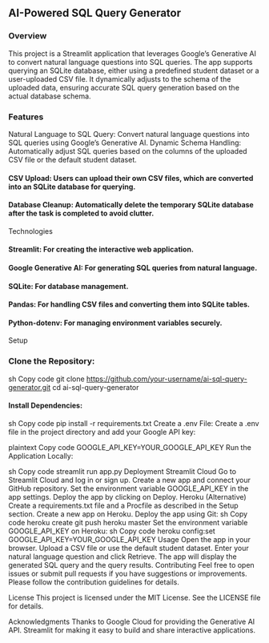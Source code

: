 ## AI-Powered SQL Query Generator
### Overview
This project is a Streamlit application that leverages Google’s Generative AI to convert natural language questions into SQL queries. The app supports querying an SQLite database, either using a predefined student dataset or a user-uploaded CSV file. It dynamically adjusts to the schema of the uploaded data, ensuring accurate SQL query generation based on the actual database schema.

### Features
Natural Language to SQL Query: Convert natural language questions into SQL queries using Google’s Generative AI.
Dynamic Schema Handling: Automatically adjust SQL queries based on the columns of the uploaded CSV file or the default student dataset.
#### CSV Upload: Users can upload their own CSV files, which are converted into an SQLite database for querying.
#### Database Cleanup: Automatically delete the temporary SQLite database after the task is completed to avoid clutter.
Technologies
#### Streamlit: For creating the interactive web application.
#### Google Generative AI: For generating SQL queries from natural language.
#### SQLite: For database management.
#### Pandas: For handling CSV files and converting them into SQLite tables.
#### Python-dotenv: For managing environment variables securely.
Setup
### Clone the Repository:

sh
Copy code
git clone https://github.com/your-username/ai-sql-query-generator.git
cd ai-sql-query-generator
#### Install Dependencies:

sh
Copy code
pip install -r requirements.txt
Create a .env File:
Create a .env file in the project directory and add your Google API key:

plaintext
Copy code
GOOGLE_API_KEY=YOUR_GOOGLE_API_KEY
Run the Application Locally:

sh
Copy code
streamlit run app.py
Deployment
Streamlit Cloud
Go to Streamlit Cloud and log in or sign up.
Create a new app and connect your GitHub repository.
Set the environment variable GOOGLE_API_KEY in the app settings.
Deploy the app by clicking on Deploy.
Heroku (Alternative)
Create a requirements.txt file and a Procfile as described in the Setup section.
Create a new app on Heroku.
Deploy the app using Git:
sh
Copy code
heroku create
git push heroku master
Set the environment variable GOOGLE_API_KEY on Heroku:
sh
Copy code
heroku config:set GOOGLE_API_KEY=YOUR_GOOGLE_API_KEY
Usage
Open the app in your browser.
Upload a CSV file or use the default student dataset.
Enter your natural language question and click Retrieve.
The app will display the generated SQL query and the query results.
Contributing
Feel free to open issues or submit pull requests if you have suggestions or improvements. Please follow the contribution guidelines for details.

License
This project is licensed under the MIT License. See the LICENSE file for details.

Acknowledgments
Thanks to Google Cloud for providing the Generative AI API.
Streamlit for making it easy to build and share interactive applications.
